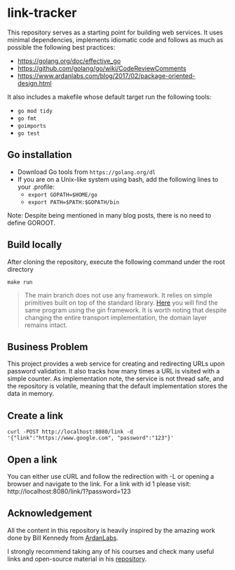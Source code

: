 # link-tracker

This repository serves as a starting point for building web services. It uses minimal dependencies, implements idiomatic
code and follows as much as possible the following best practices:

- https://golang.org/doc/effective_go
- https://github.com/golang/go/wiki/CodeReviewComments
- https://www.ardanlabs.com/blog/2017/02/package-oriented-design.html

It also includes a makefile whose default target run the following tools:

- `go mod tidy`
- `go fmt`
- `goimports`
- `go test`

## Go installation

- Download Go tools from `https://golang.org/dl`
- If you are on a Unix-like system using bash, add the following lines to your .profile:
    - `export GOPATH=$HOME/go`
    - `export PATH=$PATH:$GOPATH/bin`

Note: Despite being mentioned in many blog posts, there is no need to define GOROOT.

## Build locally

After cloning the repository, execute the following command under the root directory

```shell
make run
```

> The main branch does not use any framework. It relies on simple primitives built on top of the standard library.
> [Here](https://github.com/emacampolo/link-tracker/tree/feature/gin-implementation) you will find the same program
> using the gin framework.
> It is worth noting that despite changing the entire transport implementation, the domain layer remains intact.

## Business Problem

This project provides a web service for creating and redirecting URLs upon password validation. It also tracks how many
times a URL is visited with a simple counter. As implementation note, the service is not thread safe, and the repository
is volatile, meaning that the default implementation stores the data in memory.

## Create a link

`curl -POST http://localhost:8080/link -d '{"link":"https://www.google.com", "password":"123"}'`

## Open a link

You can either use cURL and follow the redirection with -L or opening a browser and navigate to the link. For a link
with id 1 please visit: http://localhost:8080/link/1?password=123

## Acknowledgement

All the content in this repository is heavily inspired by the amazing work done by Bill Kennedy
from [ArdanLabs](https://www.ardanlabs.com/).

I strongly recommend taking any of his courses and check many useful links and open-source material in
his [repository](https://github.com/ardanlabs/).
